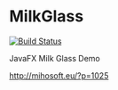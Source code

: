 MilkGlass
=========

[![Build Status](https://travis-ci.org/miho/MilkGlass.png?branch=master)](https://travis-ci.org/miho/MilkGlass)

JavaFX Milk Glass Demo

http://mihosoft.eu/?p=1025


